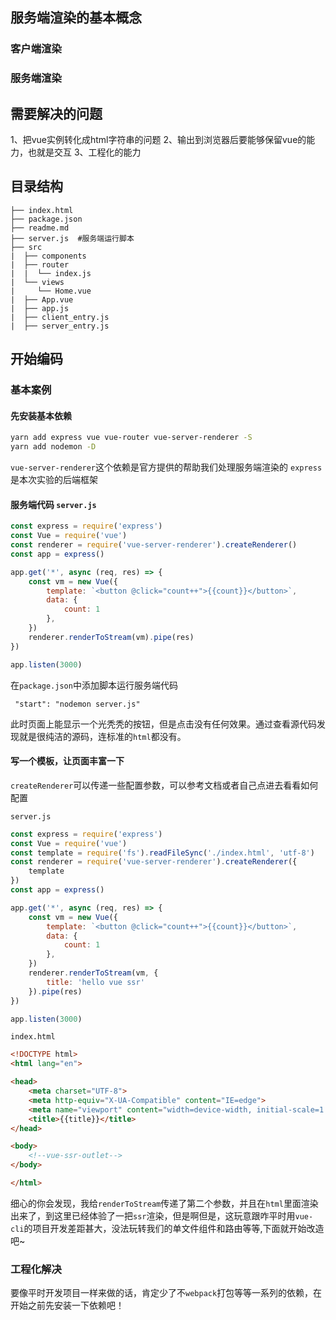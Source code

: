 ## 服务端渲染的基本概念
### 客户端渲染
### 服务端渲染
## 需要解决的问题

1、把vue实例转化成html字符串的问题
2、输出到浏览器后要能够保留vue的能力，也就是交互
3、工程化的能力

## 目录结构

```
├── index.html
├── package.json
├── readme.md
├── server.js  #服务端运行脚本
├── src
|  ├── components
|  ├── router
|  |  └── index.js
|  └── views
|     └── Home.vue
|  ├── App.vue
|  ├── app.js
|  ├── client_entry.js
|  ├── server_entry.js

```

## 开始编码

### 基本案例

#### 先安装基本依赖

```bash
yarn add express vue vue-router vue-server-renderer -S
yarn add nodemon -D
```
`vue-server-renderer`这个依赖是官方提供的帮助我们处理服务端渲染的
`express`是本次实验的后端框架

#### 服务端代码 `server.js`

```js
const express = require('express')
const Vue = require('vue')
const renderer = require('vue-server-renderer').createRenderer()
const app = express()

app.get('*', async (req, res) => {
    const vm = new Vue({
        template: `<button @click="count++">{{count}}</button>`,
        data: {
            count: 1
        },
    })
    renderer.renderToStream(vm).pipe(res)
})

app.listen(3000)
```
在`package.json`中添加脚本运行服务端代码

```
 "start": "nodemon server.js"
```
此时页面上能显示一个光秃秃的按钮，但是点击没有任何效果。通过查看源代码发现就是很纯洁的源码，连标准的`html`都没有。

#### 写一个模板，让页面丰富一下

`createRenderer`可以传递一些配置参数，可以参考文档或者自己点进去看看如何配置

`server.js`
```js
const express = require('express')
const Vue = require('vue')
const template = require('fs').readFileSync('./index.html', 'utf-8')
const renderer = require('vue-server-renderer').createRenderer({
    template
})
const app = express()

app.get('*', async (req, res) => {
    const vm = new Vue({
        template: `<button @click="count++">{{count}}</button>`,
        data: {
            count: 1
        },
    })
    renderer.renderToStream(vm, {
        title: 'hello vue ssr'
    }).pipe(res)
})

app.listen(3000)
```

`index.html`

```html
<!DOCTYPE html>
<html lang="en">

<head>
    <meta charset="UTF-8">
    <meta http-equiv="X-UA-Compatible" content="IE=edge">
    <meta name="viewport" content="width=device-width, initial-scale=1.0">
    <title>{{title}}</title>
</head>

<body>
    <!--vue-ssr-outlet-->
</body>

</html>
```
细心的你会发现，我给`renderToStream`传递了第二个参数，并且在`html`里面渲染出来了，到这里已经体验了一把`ssr`渲染，但是啊但是，这玩意跟咋平时用`vue-cli`的项目开发差距甚大，没法玩转我们的单文件组件和路由等等,下面就开始改造吧~

### 工程化解决

要像平时开发项目一样来做的话，肯定少了不`webpack`打包等等一系列的依赖，在开始之前先安装一下依赖吧！